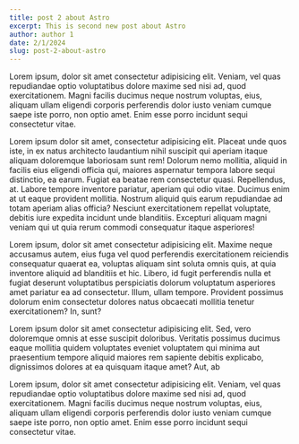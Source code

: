 ```yaml
---
title: post 2 about Astro
excerpt: This is second new post about Astro
author: author 1
date: 2/1/2024
slug: post-2-about-astro
---
```

Lorem ipsum, dolor sit amet consectetur adipisicing elit. Veniam, vel quas repudiandae optio voluptatibus dolore maxime sed nisi ad, quod exercitationem. Magni facilis ducimus neque nostrum voluptas, eius, aliquam ullam eligendi corporis perferendis dolor iusto veniam cumque saepe iste porro, non optio amet. Enim esse porro incidunt sequi consectetur vitae.

Lorem ipsum dolor sit amet, consectetur adipisicing elit. Placeat unde quos iste, in ex natus architecto laudantium nihil suscipit qui aperiam itaque aliquam doloremque laboriosam sunt rem! Dolorum nemo mollitia, aliquid in facilis eius eligendi officia qui, maiores aspernatur tempora labore sequi distinctio, ea earum. Fugiat ea beatae rem consectetur quasi. Repellendus, at. Labore tempore inventore pariatur, aperiam qui odio vitae. Ducimus enim at ut eaque provident mollitia. Nostrum aliquid quis earum repudiandae ad totam aperiam alias officia? Nesciunt exercitationem repellat voluptate, debitis iure expedita incidunt unde blanditiis. Excepturi aliquam magni veniam qui ut quia rerum commodi consequatur itaque asperiores!

Lorem ipsum, dolor sit amet consectetur adipisicing elit. Maxime neque accusamus autem, eius fuga vel quod perferendis exercitationem reiciendis consequatur quaerat ea, voluptas aliquam sint soluta omnis quis, at quia inventore aliquid ad blanditiis et hic. Libero, id fugit perferendis nulla et fugiat deserunt voluptatibus perspiciatis dolorum voluptatum asperiores amet pariatur ea ad consectetur. Illum, ullam tempore. Provident possimus dolorum enim consectetur dolores natus obcaecati mollitia tenetur exercitationem? In, sunt?

Lorem ipsum dolor sit amet consectetur adipisicing elit. Sed, vero doloremque omnis at esse suscipit doloribus. Veritatis possimus ducimus eaque mollitia quidem voluptates eveniet voluptatem qui minima aut praesentium tempore aliquid maiores rem sapiente debitis explicabo, dignissimos dolores at ea quisquam itaque amet? Aut, ab

Lorem ipsum, dolor sit amet consectetur adipisicing elit. Veniam, vel quas repudiandae optio voluptatibus dolore maxime sed nisi ad, quod exercitationem. Magni facilis ducimus neque nostrum voluptas, eius, aliquam ullam eligendi corporis perferendis dolor iusto veniam cumque saepe iste porro, non optio amet. Enim esse porro incidunt sequi consectetur vitae.
